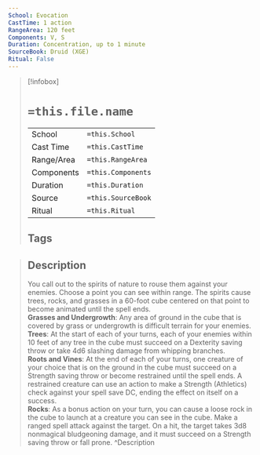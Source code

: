 ```yaml
---
School: Evocation
CastTime: 1 action
RangeArea: 120 feet
Components: V, S
Duration: Concentration, up to 1 minute
SourceBook: Druid (XGE)
Ritual: False
---
```

> [!infobox]
>
> # `=this.file.name`
> |            |                    |
> | ---------- | ------------------ |
> | School     | `=this.School`     |
> | Cast Time  | `=this.CastTime`   |
> | Range/Area | `=this.RangeArea`  |
> | Components | `=this.Components` |
> | Duration   | `=this.Duration`   |
> | Source     | `=this.SourceBook` |
> | Ritual     | `=this.Ritual`     |
>## Tags
>

> ## Description
> You call out to the spirits of nature to rouse them against your enemies. Choose a point you can see within range. The spirits cause trees, rocks, and grasses in a 60-foot cube centered on that point to become animated until the spell ends.<br> <b>Grasses and Undergrowth</b>: Any area of ground in the cube that is covered by grass or undergrowth is difficult terrain for your enemies.<br> <b>Trees</b>: At the start of each of your turns, each of your enemies within 10 feet of any tree in the cube must succeed on a Dexterity saving throw or take 4d6 slashing damage from whipping branches.<br> <b>Roots and Vines</b>: At the end of each of your turns, one creature of your choice that is on the ground in the cube must succeed on a Strength saving throw or become restrained until the spell ends. A restrained creature can use an action to make a Strength (Athletics) check against your spell save DC, ending the effect on itself on a success.<br> <b>Rocks</b>: As a bonus action on your turn, you can cause a loose rock in the cube to launch at a creature you can see in the cube. Make a ranged spell attack against the target. On a hit, the target takes 3d8 nonmagical bludgeoning damage, and it must succeed on a Strength saving throw or fall prone.
> ^Description